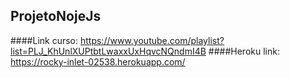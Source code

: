 ## ProjetoNojeJs
####Link curso: https://www.youtube.com/playlist?list=PLJ_KhUnlXUPtbtLwaxxUxHqvcNQndmI4B
####Heroku link: https://rocky-inlet-02538.herokuapp.com/
